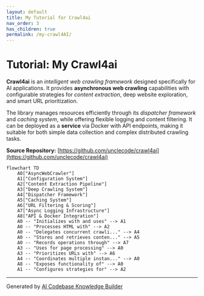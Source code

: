 ```yaml
---
layout: default
title: My Tutorial for Crawl4ai
nav_order: 3
has_children: true
permalink: /my-crawl4AI/
---
```


# Tutorial: My Crawl4ai

**Crawl4ai** is an *intelligent web crawling framework* designed specifically for AI applications. It provides **asynchronous web crawling** capabilities with configurable strategies for *content extraction*, deep website exploration, and smart URL prioritization. 

The library manages resources efficiently through its *dispatcher framework* and *caching system*, while offering flexible logging and content filtering. It can be deployed as a **service** via Docker with API endpoints, making it suitable for both simple data collection and complex distributed crawling tasks.


**Source Repository:** [https://github.com/unclecode/crawl4ai](https://github.com/unclecode/crawl4ai)

```mermaid
flowchart TD
    A0["AsyncWebCrawler"]
    A1["Configuration System"]
    A2["Content Extraction Pipeline"]
    A3["Deep Crawling System"]
    A4["Dispatcher Framework"]
    A5["Caching System"]
    A6["URL Filtering & Scoring"]
    A7["Async Logging Infrastructure"]
    A8["API & Docker Integration"]
    A0 -- "Initializes with and uses" --> A1
    A0 -- "Processes HTML with" --> A2
    A0 -- "Delegates concurrent crawli..." --> A4
    A0 -- "Stores and retrieves conten..." --> A5
    A0 -- "Records operations through" --> A7
    A3 -- "Uses for page processing" --> A0
    A3 -- "Prioritizes URLs with" --> A6
    A4 -- "Coordinates multiple instan..." --> A0
    A8 -- "Exposes functionality of" --> A0
    A1 -- "Configures strategies for" --> A2
```

---

Generated by [AI Codebase Knowledge Builder](https://github.com/The-Pocket/Tutorial-Codebase-Knowledge)